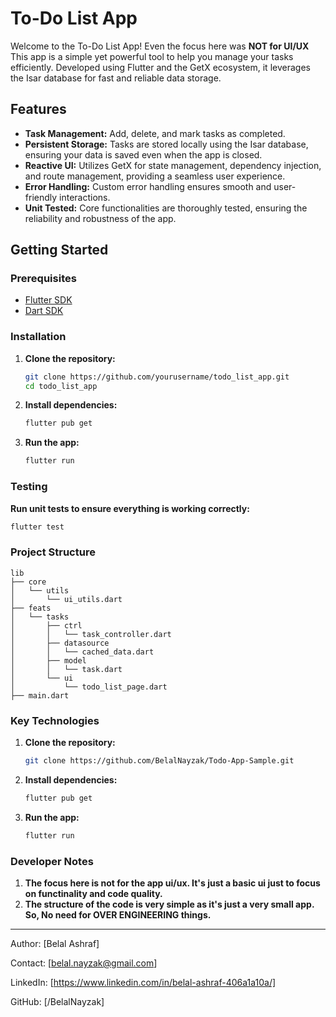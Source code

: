 # To-Do List App

Welcome to the To-Do List App! Even the focus here was **NOT for UI/UX** This app is a simple yet powerful tool to help you manage your tasks efficiently. Developed using Flutter and the GetX ecosystem, it leverages the Isar database for fast and reliable data storage.

## Features

- **Task Management:** Add, delete, and mark tasks as completed.
- **Persistent Storage:** Tasks are stored locally using the Isar database, ensuring your data is saved even when the app is closed.
- **Reactive UI:** Utilizes GetX for state management, dependency injection, and route management, providing a seamless user experience.
- **Error Handling:** Custom error handling ensures smooth and user-friendly interactions.
- **Unit Tested:** Core functionalities are thoroughly tested, ensuring the reliability and robustness of the app.


## Getting Started

### Prerequisites

- [Flutter SDK](https://flutter.dev/docs/get-started/install)
- [Dart SDK](https://dart.dev/get-dart)

### Installation

1. **Clone the repository:**

    ```bash
    git clone https://github.com/yourusername/todo_list_app.git
    cd todo_list_app
    ```

2. **Install dependencies:**

    ```bash
    flutter pub get
    ```

3. **Run the app:**

    ```bash
    flutter run
    ```

### Testing

**Run unit tests to ensure everything is working correctly:**

```bash
flutter test
```



### Project Structure

```
lib
├── core
│   └── utils
│       └── ui_utils.dart
├── feats
│   └── tasks
│       ├── ctrl
│       │   └── task_controller.dart
│       ├── datasource
│       │   └── cached_data.dart
│       ├── model
│       │   └── task.dart
│       └── ui
│           └── todo_list_page.dart
├── main.dart
```


### Key Technologies

1. **Clone the repository:**

    ```bash
    git clone https://github.com/BelalNayzak/Todo-App-Sample.git
    ```

2. **Install dependencies:**

    ```bash
    flutter pub get
    ```

3. **Run the app:**

    ```bash
    flutter run
    ```



### Developer Notes

1. **The focus here is not for the app ui/ux. It's just a basic ui just to focus on functinality and code quality.**
2. **The structure of the code is very simple as it's just a very small app. So, No need for OVER ENGINEERING things.**



----------------------------------------------------------------------


Author: [Belal Ashraf]

Contact: [belal.nayzak@gmail.com]

LinkedIn: [https://www.linkedin.com/in/belal-ashraf-406a1a10a/]

GitHub: [/BelalNayzak]
